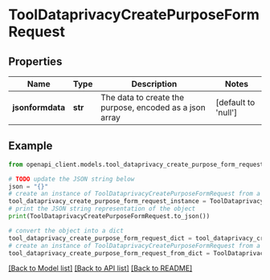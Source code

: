 # ToolDataprivacyCreatePurposeFormRequest


## Properties

Name | Type | Description | Notes
------------ | ------------- | ------------- | -------------
**jsonformdata** | **str** | The data to create the purpose, encoded as a json array | [default to 'null']

## Example

```python
from openapi_client.models.tool_dataprivacy_create_purpose_form_request import ToolDataprivacyCreatePurposeFormRequest

# TODO update the JSON string below
json = "{}"
# create an instance of ToolDataprivacyCreatePurposeFormRequest from a JSON string
tool_dataprivacy_create_purpose_form_request_instance = ToolDataprivacyCreatePurposeFormRequest.from_json(json)
# print the JSON string representation of the object
print(ToolDataprivacyCreatePurposeFormRequest.to_json())

# convert the object into a dict
tool_dataprivacy_create_purpose_form_request_dict = tool_dataprivacy_create_purpose_form_request_instance.to_dict()
# create an instance of ToolDataprivacyCreatePurposeFormRequest from a dict
tool_dataprivacy_create_purpose_form_request_from_dict = ToolDataprivacyCreatePurposeFormRequest.from_dict(tool_dataprivacy_create_purpose_form_request_dict)
```
[[Back to Model list]](../README.md#documentation-for-models) [[Back to API list]](../README.md#documentation-for-api-endpoints) [[Back to README]](../README.md)


